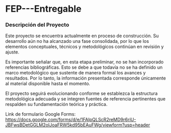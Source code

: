 # FEP---Entregable


### Descripción del Proyecto

Este proyecto se encuentra actualmente en proceso de construcción. Su desarrollo aún no ha alcanzado una fase consolidada, por lo que los elementos conceptuales, técnicos y metodológicos continúan en revisión y ajuste.

Es importante señalar que, en esta etapa preliminar, no se han incorporado referencias bibliográficas. Esto se debe a que todavía no se ha definido un marco metodológico que sustente de manera formal los avances y resultados. Por lo tanto, la información presentada corresponde únicamente al material disponible hasta el momento.

El proyecto seguirá evolucionando conforme se establezca la estructura metodológica adecuada y se integren fuentes de referencia pertinentes que respalden su fundamentación teórica y práctica.

Link de formulario Google Forms: https://docs.google.com/forms/d/e/1FAIpQLScR2reMD9r6riU-JBFwsBDetGGLM2olJoaFRW5kd95bEAuFWg/viewform?usp=header
